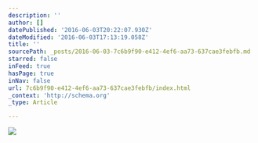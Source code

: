 ```yaml
---
description: ''
author: []
datePublished: '2016-06-03T20:22:07.930Z'
dateModified: '2016-06-03T17:13:19.058Z'
title: ''
sourcePath: _posts/2016-06-03-7c6b9f90-e412-4ef6-aa73-637cae3febfb.md
starred: false
inFeed: true
hasPage: true
inNav: false
url: 7c6b9f90-e412-4ef6-aa73-637cae3febfb/index.html
_context: 'http://schema.org'
_type: Article

---
```

![](https://the-grid-user-content.s3-us-west-2.amazonaws.com/cc4a2b3a-c3b7-4f67-af03-f4eb3c81ea4f.jpg)